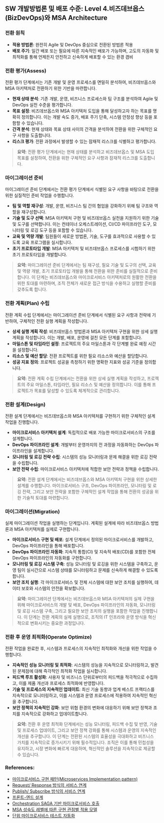 ## SW 개발방법론 및 배포 수준: Level 4.비즈데브옵스(BizDevOps)와 MSA Architecture

### 전환 원칙
- **적용 방법론**: 완전히 Agile 및 DevOps 중심으로 전환된 방법론 적용
- **배포 주기**: 일간 배포 또는 필요에 따른 지속적인 배포가 가능하며, 고도의 자동화 및 최적화를 통해 언제든지 안전하고 신속하게 배포할 수 있는 환경 겸비

### 전환 평가(Assess)
전환 평가 단계에서는 기존 개발 및 운영 프로세스를 면밀히 분석하여, 비즈데브옵스와 MSA 아키텍처로 전환하기 위한 기반을 마련합니다.
- **현재 상태 분석**: 기존 개발, 운영, 비즈니스 프로세스와 팀 구조를 분석하여 Agile 및 DevOps 실천 수준을 평가합니다.
- **목표 설정**: 비즈데브옵스와 MSA 아키텍처 도입을 통해 달성하고자 하는 목표를 명확히 정의합니다. 이는 개발 속도 증가, 배포 주기 단축, 시스템 안정성 향상 등을 포함할 수 있습니다.
- **간격 분석**: 현재 상태와 목표 상태 사이의 간격을 분석하여 전환을 위한 구체적인 요구 사항을 도출합니다.
- **리스크 평가**: 전환 과정에서 발생할 수 있는 잠재적 리스크를 식별하고 평가합니다.

> **요약:** 전환 평가 단계에서는 현재 상태를 분석하고 비즈데브옵스 및 MSA 도입 목표를 설정하여, 전환을 위한 구체적인 요구 사항과 잠재적 리스크를 도출합니다.

### 마이그레이션 준비
마이그레이션 준비 단계에서는 전환 평가 단계에서 식별된 요구 사항을 바탕으로 전환을 위한 실질적인 준비 작업을 수행합니다.
- **팀 및 역할 재구성**: 개발, 운영, 비즈니스 팀 간의 협업을 강화하기 위해 팀 구조와 역할을 재구성합니다.
- **기술 및 도구 선택**: MSA 아키텍처 구현 및 비즈데브옵스 실천을 지원하기 위한 기술 및 도구를 선택합니다. 이는 컨테이너 오케스트레이션, CI/CD 파이프라인 도구, 모니터링 및 로깅 도구 등을 포함할 수 있습니다.
- **교육 및 역량 개발**: 팀원들이 새로운 방법론, 기술, 도구를 효과적으로 사용할 수 있도록 교육 프로그램을 실시합니다.
- **초기 프로토타입 개발**: MSA 아키텍처 및 비즈데브옵스 프로세스를 시험하기 위한 초기 프로토타입을 개발합니다.

> **요약:** 마이그레이션 준비 단계에서는 팀 재구성, 필요 기술 및 도구의 선택, 교육 및 역량 개발, 초기 프로토타입 개발을 통해 전환을 위한 준비를 실질적으로 준비합니다. 이 단계는 비즈데브옵스와 마이크로서비스 아키텍처로의 원활한 전환을 위한 토대를 마련하며, 조직 전체가 새로운 접근 방식을 수용하고 실행할 준비를 갖추도록 합니다.

### 전환 계획(Plan) 수립
전환 계획 수립 단계에서는 마이그레이션 준비 단계에서 식별된 요구 사항과 전략에 기반하여, 구체적인 전환 실행 계획을 작성합니다.
- **상세 실행 계획 작성**: 비즈데브옵스 방법론과 MSA 아키텍처 구현을 위한 상세 실행 계획을 작성합니다. 이는 개발, 배포, 운영에 걸친 모든 단계를 포함합니다.
- **마일스톤 및 타임라인 설정**: 프로젝트의 주요 마일스톤과 각 단계별 완료 예정 시간을 설정합니다.
- **리소스 및 예산 할당**: 전환 프로젝트를 위한 필요 리소스와 예산을 할당합니다.
- **성공 지표 정의**: 프로젝트 성공을 측정하기 위한 명확한 지표와 성공 기준을 정의합니다.

> **요약:** 전환 계획 수립 단계에서는 전환을 위한 상세 실행 계획을 작성하고, 프로젝트의 주요 마일스톤, 타임라인, 필요 리소스 및 예산을 정의합니다. 이를 통해 프로젝트가 목표를 달성할 수 있도록 체계적으로 관리합니다.

### 전환 설계(Design)
전환 설계 단계에서는 비즈데브옵스와 MSA 아키텍처를 구현하기 위한 구체적인 설계 작업을 진행합니다.
- **마이크로서비스 아키텍처 설계**: 독립적으로 배포 가능한 마이크로서비스의 구조를 설계합니다.
- **DevOps 파이프라인 설계**: 개발부터 운영까지의 전 과정을 자동화하는 DevOps 파이프라인을 설계합니다.
- **모니터링 및 로깅 전략 수립**: 시스템의 성능 모니터링과 문제 해결을 위한 로깅 전략을 수립합니다.
- **보안 전략 수립**: 마이크로서비스 아키텍처에 적합한 보안 전략과 정책을 수립합니다.

> **요약:** 전환 설계 단계에서는 비즈데브옵스와 MSA 아키텍처 구현을 위한 상세한 설계를 수행합니다. 마이크로서비스 구조, DevOps 파이프라인, 모니터링 및 로깅 전략, 그리고 보안 전략을 포함한 구체적인 설계 작업을 통해 전환의 성공을 위한 기술적 토대를 마련합니다.

### 마이그레이션(Migration)
실제 마이그레이션 작업을 실행하는 단계입니다. 계획된 설계에 따라 비즈데브옵스 방법론과 MSA 아키텍처를 실제로 구현합니다.
- **마이크로서비스 구현 및 배포**: 설계 단계에서 정의된 마이크로서비스를 개발하고, DevOps 파이프라인을 통해 배포합니다.
- **DevOps 파이프라인 자동화**: 지속적 통합(CI) 및 지속적 배포(CD)를 포함한 전체 DevOps 파이프라인의 자동화를 구현합니다.
- **모니터링 및 로깅 시스템 구축**: 성능 모니터링 및 로깅을 위한 시스템을 구축하고, 운영 팀이 실시간으로 시스템 상태를 모니터링하고 문제를 신속하게 해결할 수 있도록 합니다.
- **보안 조치 실행**: 각 마이크로서비스 및 전체 시스템에 대한 보안 조치를 실행하여, 데이터 보호와 시스템의 안전을 확보합니다.

> **요약:** 마이그레이션 단계에서는 비즈데브옵스와 MSA 아키텍처의 실제 구현을 위해 마이크로서비스의 개발 및 배포, DevOps 파이프라인의 자동화, 모니터링 및 로깅 시스템 구축, 그리고 필요한 보안 조치의 실행을 포함한 작업을 진행합니다. 이 단계는 전환 계획의 실제 실행으로, 조직의 IT 인프라와 운영 방식을 혁신적으로 변화시키는 중요한 과정입니다.

### 전환 후 운영 최적화(Operate Optimize)
전환 작업을 완료한 후, 시스템과 프로세스의 지속적인 최적화와 개선을 위한 작업을 수행합니다.
- **지속적인 성능 모니터링 및 최적화**: 시스템의 성능을 지속적으로 모니터링하고, 발견된 문제점에 대해 즉각적인 최적화 작업을 실시합니다.
- **피드백 루프 활성화**: 사용자 및 비즈니스 단위로부터의 피드백을 적극적으로 수집하고, 이를 제품 개선과 프로세스 최적화에 반영합니다.
- **기술 및 프로세스의 지속적인 업데이트**: 최신 기술 동향과 업계 베스트 프랙티스를 지속적으로 모니터링하고, 이를 시스템과 운영 프로세스에 적용하여 지속적인 혁신을 추구합니다.
- **보안 정책의 지속적인 강화**: 보안 위협 환경의 변화에 대응하기 위해 보안 정책과 조치를 지속적으로 강화하고 업데이트합니다.

> **요약:** 전환 후 운영 최적화 단계에서는 성능 모니터링, 피드백 수집 및 반영, 기술 및 프로세스 업데이트, 그리고 보안 정책 강화를 통해 시스템과 운영의 지속적인 개선을 추구합니다. 이 단계는 전환된 시스템의 효율성을 극대화하고 비즈니스 가치를 지속적으로 증가시키기 위해 필수적입니다. 조직은 이를 통해 민첩성을 유지하고, 시장 변화에 빠르게 대응하며, 혁신적인 솔루션을 지속적으로 제공할 수 있습니다.

### References:
- <a href="https://www.msaschool.io/operation/planning/avatar-patten/" target="_blank">마이크로서비스 구현 패턴(Microservices Implementation pattern)</a>
- <a href="https://www.msaschool.io/operation/planning/avatar-patten/" target="_blank">Request/ Response 방식의 서비스 연계</a>
- <a href="https://intro-kor.msaez.io/development/pub-sub/" target="_blank">Publish/ Subscribe 방식의 서비스 연계</a>
- <a href="https://www.msaschool.io/operation/design/design-eight/" target="_blank">프론트-엔드 설계</a>
- <a href="https://intro-kor.msaez.io/development/choreography-saga/" target="_blank">Orchestration SAGA 기반 마이크로서비스 호출</a>
- <a href="https://www.msaschool.io/operation/planning/planning/" target="_blank">MSA 성숙도 레벨에 따른 구현 관점별 적용 모델</a>
- <a href="https://intro-kor.msaez.io/custom-template/unit-test/" target="_blank">단위 마이크로서비스 테스트 자동화</a>

